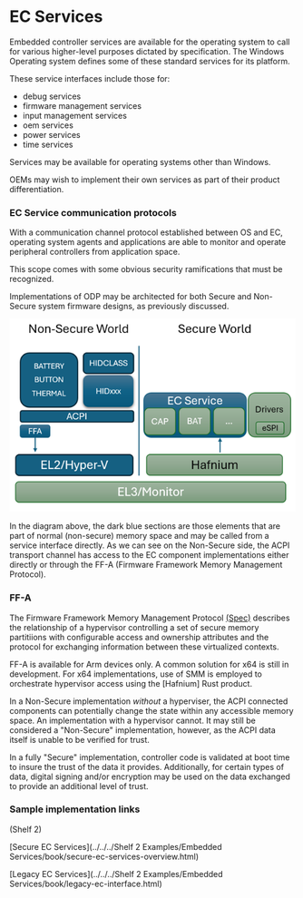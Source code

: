 # EC Services

Embedded controller services are available for the operating system to call for various higher-level purposes dictated by specification.
The Windows Operating system defines some of these standard services for its platform.

These service interfaces include those for:
- debug services
- firmware management services
- input management services
- oem services
- power services
- time services

Services may be available for operating systems other than Windows.

OEMs may wish to implement their own services as part of their product differentiation.

### EC Service communication protocols
With a communication channel protocol established between OS and EC, operating system agents and applications are able to monitor and operate peripheral controllers from application space.

This scope comes with some obvious security ramifications that must be recognized.

Implementations of ODP may be architected for both Secure and Non-Secure system firmware designs, as previously discussed.

![Secure Architecture](./images/image1.png)

In the diagram above, the dark blue sections are those elements that are part of normal (non-secure) memory space and may be called
from a service interface directly.  As we can see on the Non-Secure side, the ACPI transport channel has access to the EC component implementations either directly or through the FF-A (Firmware Framework Memory Management Protocol).

### FF-A
The Firmware Framework Memory Management Protocol [(Spec)](https://developer.arm.com/documentation/den0140/latest/)
describes the relationship of a hypervisor controlling a set of secure memory partitiions with configurable access and ownership attributes and the protocol for exchanging information between these virtualized contexts.

FF-A is available for Arm devices only.  A common solution for x64 is still in development. For x64 implementations, use of SMM is employed to orchestrate hypervisor access using the [Hafnium] Rust product.

In a Non-Secure implementation _without_ a hyperviser, the ACPI connected components can potentially change the state within any accessible memory space.  An implementation with a hypervisor cannot.  It may still be considered a "Non-Secure" implementation, however, as the ACPI data itself is unable to be verified for trust.

In a fully "Secure" implementation, controller code is validated at boot time to insure the trust of the data it provides. Additionally, for certain types of data, digital signing and/or encryption may be used on the data exchanged to provide an additional level of trust.


### Sample implementation links

(Shelf 2)

[Secure EC Services](../../../Shelf 2 Examples/Embedded Services/book/secure-ec-services-overview.html)

[Legacy EC Services](../../../Shelf 2 Examples/Embedded Services/book/legacy-ec-interface.html)


